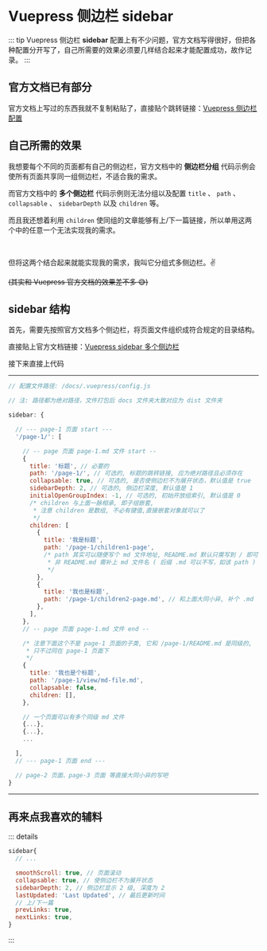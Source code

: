 <!-- @format -->

# Vuepress 侧边栏 sidebar

::: tip 
Vuepress 侧边栏 **sidebar** 配置上有不少问题，官方文档写得很好，但把各种配置分开写了，自己所需要的效果必须要几样结合起来才能配置成功，故作记录。
:::

## 官方文档已有部分

官方文档上写过的东西我就不复制粘贴了，直接贴个跳转链接：[Vuepress 侧边栏配置](https://vuepress.vuejs.org/zh/theme/default-theme-config.html#%E4%BE%A7%E8%BE%B9%E6%A0%8F)

## 自己所需的效果

我想要每个不同的页面都有自己的侧边栏，官方文档中的 **侧边栏分组** 代码示例会使所有页面共享同一组侧边栏，不适合我的需求。

而官方文档中的 **多个侧边栏** 代码示例则无法分组以及配置 `title` 、 `path` 、 `collapsable` 、 `sidebarDepth` 以及 `children` 等。

而且我还想着利用 `children` 使同组的文章能够有上/下一篇链接，所以单用这两个中的任意一个无法实现我的需求。

<br />

但将这两个结合起来就能实现我的需求，我叫它分组式多侧边栏。:v:

<s> (其实和 Vuepress 官方文档的效果差不多 :sweat_smile:) </s>

## sidebar 结构

首先，需要先按照官方文档多个侧边栏，将页面文件组织成符合规定的目录结构。

直接贴上官方文档链接：[Vuepress sidebar 多个侧边栏](https://vuepress.vuejs.org/zh/theme/default-theme-config.html#%E5%A4%9A%E4%B8%AA%E4%BE%A7%E8%BE%B9%E6%A0%8F)

接下来直接上代码

---

```js
// 配置文件路径: /docs/.vuepress/config.js

// 注: 路径都为绝对路径，文件打包后 docs 文件夹大致对应为 dist 文件夹

sidebar: {

  // --- page-1 页面 start ---
  '/page-1/': [

    // -- page 页面 page-1.md 文件 start --
    {
      title: '标题', // 必要的
      path: '/page-1/', // 可选的, 标题的跳转链接, 应为绝对路径且必须存在
      collapsable: true, // 可选的, 是否使侧边栏不为展开状态，默认值是 true
      sidebarDepth: 2, // 可选的, 侧边栏深度, 默认值是 1
      initialOpenGroupIndex: -1, // 可选的, 初始开放组索引, 默认值是 0
      /* children 与上面一脉相承, 即子组嵌套,
       * 注意 children 是数组, 不必有键值,直接嵌套对象就可以了
       */
      children: [
        {
          title: '我是标题',
          path: '/page-1/children1-page',
          /* path 其实可以随便写个 md 文件地址, README.md 默认只需写到 / 即可,
           * 非 README.md 需补上 md 文件名 ( 后缀 .md 可以不写，如该 path )
           */
        },
        {
          title: '我也是标题',
          path: '/page-1/children2-page.md', // 和上面大同小异, 补个 .md
        },
      ],
    },
    // -- page 页面 page-1.md 文件 end --

    /* 注意下面这个不是 page-1 页面的子类, 它和 /page-1/README.md 是同级的,
     * 只不过同在 page-1 页面下
     */
    {
      title: '我也是个标题',
      path: '/page-1/view/md-file.md',
      collapsable: false,
      children: [],
    },

    // 一个页面可以有多个同级 md 文件
    {...},
    {...},
    ...

  ],
  // --- page-1 页面 end ---

  // page-2 页面、page-3 页面 等直接大同小异的写吧
}
```

---

## 再来点我喜欢的辅料

::: details

```js
sidebar{
  // ...

  smoothScroll: true, // 页面滚动
  collapsable: true, // 使侧边栏不为展开状态
  sidebarDepth: 2, // 侧边栏显示 2 级, 深度为 2
  lastUpdated: 'Last Updated', // 最后更新时间
  // 上/下一篇
  prevLinks: true,
  nextLinks: true,
}
```

:::